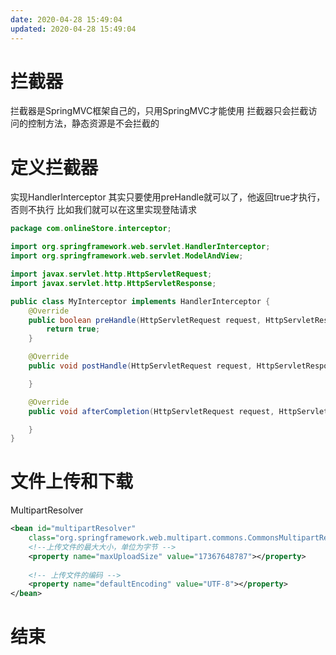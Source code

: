 ```yaml
---
date: 2020-04-28 15:49:04
updated: 2020-04-28 15:49:04
---
```


# 拦截器
拦截器是SpringMVC框架自己的，只用SpringMVC才能使用
拦截器只会拦截访问的控制方法，静态资源是不会拦截的

# 定义拦截器
实现HandlerInterceptor
其实只要使用preHandle就可以了，他返回true才执行，否则不执行
比如我们就可以在这里实现登陆请求
```java
package com.onlineStore.interceptor;

import org.springframework.web.servlet.HandlerInterceptor;
import org.springframework.web.servlet.ModelAndView;

import javax.servlet.http.HttpServletRequest;
import javax.servlet.http.HttpServletResponse;

public class MyInterceptor implements HandlerInterceptor {
    @Override
    public boolean preHandle(HttpServletRequest request, HttpServletResponse response, Object handler) throws Exception {
        return true;
    }

    @Override
    public void postHandle(HttpServletRequest request, HttpServletResponse response, Object handler, ModelAndView modelAndView) throws Exception {

    }

    @Override
    public void afterCompletion(HttpServletRequest request, HttpServletResponse response, Object handler, Exception ex) throws Exception {

    }
}
```

# 文件上传和下载
MultipartResolver
```xml
<bean id="multipartResolver"
	class="org.springframework.web.multipart.commons.CommonsMultipartResolver">
	<!--上传文件的最大大小，单位为字节 --> 
	<property name="maxUploadSize" value="17367648787"></property>
	 
	<!-- 上传文件的编码 -->
	<property name="defaultEncoding" value="UTF-8"></property>
</bean>
```

# 结束